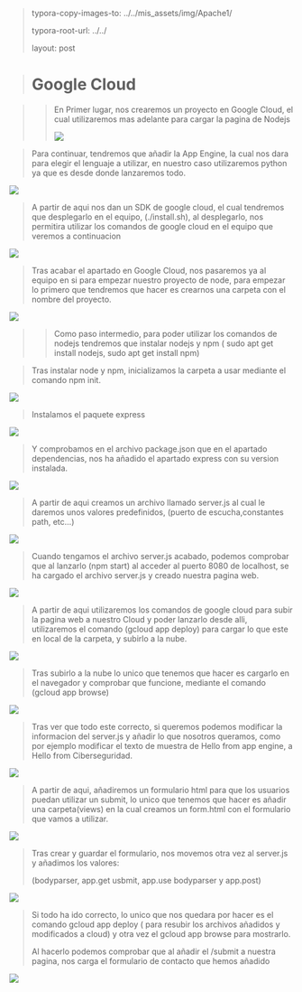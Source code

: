 > typora-copy-images-to: ../../mis_assets/img/Apache1/
>
> typora-root-url:  ../../
>
> layout: post



> # **Google Cloud**

> > En Primer lugar, nos crearemos un proyecto en Google Cloud, el cual utilizaremos mas adelante para cargar la pagina de Nodejs
> >
> > ![](/DEV-OPS/mis_assets/img/node/1.png)



> Para continuar, tendremos que añadir la App Engine, la cual nos  dara para elegir el lenguaje a utilizar, en nuestro caso utilizaremos python ya que es desde donde lanzaremos todo.

![](/DEV-OPS/mis_assets/img/node/2.png)



> A partir de aqui nos dan un SDK de google cloud, el cual tendremos que desplegarlo en el equipo, (./install.sh), al desplegarlo, nos permitira utilizar los comandos de google cloud en el equipo que veremos a continuacion

![](/DEV-OPS/mis_assets/img/node/3.png)

> Tras acabar el apartado en Google Cloud, nos pasaremos ya al equipo en si para empezar nuestro proyecto de node, para empezar lo primero que tendremos que hacer es crearnos una carpeta con el nombre del proyecto.

![](/DEV-OPS/mis_assets/img/node/4.png)



> > Como paso intermedio, para poder utilizar los comandos de nodejs tendremos que instalar nodejs y npm ( sudo apt get install nodejs, sudo apt get install npm)



> Tras instalar node y npm, inicializamos la carpeta a usar mediante el comando npm init.

![](/DEV-OPS/mis_assets/img/node/5.png)



> Instalamos el paquete express

![](/DEV-OPS/mis_assets/img/node/6.png)

> Y comprobamos en el archivo package.json que en el apartado dependencias, nos ha añadido el apartado express con su version instalada.

![](/DEV-OPS/mis_assets/img/node/7.png)



> A partir de aqui creamos un archivo llamado server.js al cual le daremos unos valores predefinidos, (puerto de escucha,constantes path, etc...)

![](/DEV-OPS/mis_assets/img/node/8.png)



> Cuando tengamos el archivo server.js acabado, podemos comprobar que al lanzarlo (npm start) al acceder al puerto 8080 de localhost, se ha cargado el archivo server.js y creado nuestra pagina web.

![](/DEV-OPS/mis_assets/img/node/9.png)



> A partir de aqui utilizaremos los comandos de google cloud para subir la pagina web a nuestro Cloud y poder lanzarlo desde alli, utilizaremos el comando (gcloud app deploy) para cargar lo que este en local de la carpeta, y subirlo a la nube.

![](/DEV-OPS/mis_assets/img/node/10.png)



> Tras subirlo a la nube lo unico que tenemos que hacer es cargarlo en el navegador y comprobar que funcione, mediante el comando (gcloud app browse)

![](/DEV-OPS/mis_assets/img/node/11.png)

> Tras ver que todo este correcto, si queremos podemos modificar la informacion del server.js y añadir lo que nosotros queramos, como por ejemplo modificar el texto de muestra de Hello from app engine, a Hello from Ciberseguridad.

![](/DEV-OPS/mis_assets/img/node/12.png)



> A partir de aqui, añadiremos un formulario html para que los usuarios puedan utilizar un submit, lo unico que tenemos que hacer es añadir una carpeta(views) en la cual creamos  un form.html con el formulario que vamos a utilizar.



![](/DEV-OPS/mis_assets/img/node/13.png)



> Tras crear y guardar el formulario, nos movemos otra vez al server.js y añadimos los valores:
>
> (bodyparser, app.get usbmit, app.use bodyparser y app.post)

![](/DEV-OPS/mis_assets/img/node/14.png)

> Si todo ha ido correcto, lo unico que nos quedara por hacer es el comando gcloud app deploy ( para resubir los archivos añadidos y modificados a cloud) y otra vez el gcloud app browse para mostrarlo.
>
> Al hacerlo podemos comprobar que al añadir el /submit a nuestra pagina, nos carga el formulario de contacto que hemos añadido

![](/DEV-OPS/mis_assets/img/node/15.png)

